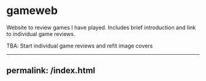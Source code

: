 # gameweb

Website to review games I have played. Includes brief introduction and link to individual game reviews.

TBA: Start individual game reviews and refit image covers

---
permalink: /index.html
---

